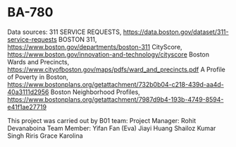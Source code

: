 # BA-780
Data sources: 
311 SERVICE REQUESTS, https://data.boston.gov/dataset/311-service-requests
BOSTON 311, https://www.boston.gov/departments/boston-311
CityScore, https://www.boston.gov/innovation-and-technology/cityscore
Boston Wards and Precincts, https://www.cityofboston.gov/maps/pdfs/ward_and_precincts.pdf
A Profile of Poverty in Boston, https://www.bostonplans.org/getattachment/732b0b04-c218-439d-aa4d-40a3111d2956
Boston Neighborhood Profiles, https://www.bostonplans.org/getattachment/7987d9b4-193b-4749-8594-e41f1ae27719

This project was carried out by B01 team:
Project Manager: Rohit Devanaboina
Team Member:
Yifan Fan (Eva)
Jiayi Huang
Shailoz Kumar Singh
Riris Grace Karolina
